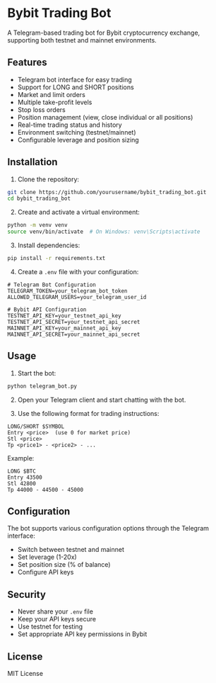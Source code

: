 # Bybit Trading Bot

A Telegram-based trading bot for Bybit cryptocurrency exchange, supporting both testnet and mainnet environments.

## Features

- Telegram bot interface for easy trading
- Support for LONG and SHORT positions
- Market and limit orders
- Multiple take-profit levels
- Stop loss orders
- Position management (view, close individual or all positions)
- Real-time trading status and history
- Environment switching (testnet/mainnet)
- Configurable leverage and position sizing

## Installation

1. Clone the repository:
```bash
git clone https://github.com/yourusername/bybit_trading_bot.git
cd bybit_trading_bot
```

2. Create and activate a virtual environment:
```bash
python -m venv venv
source venv/bin/activate  # On Windows: venv\Scripts\activate
```

3. Install dependencies:
```bash
pip install -r requirements.txt
```

4. Create a `.env` file with your configuration:
```env
# Telegram Bot Configuration
TELEGRAM_TOKEN=your_telegram_bot_token
ALLOWED_TELEGRAM_USERS=your_telegram_user_id

# Bybit API Configuration
TESTNET_API_KEY=your_testnet_api_key
TESTNET_API_SECRET=your_testnet_api_secret
MAINNET_API_KEY=your_mainnet_api_key
MAINNET_API_SECRET=your_mainnet_api_secret
```

## Usage

1. Start the bot:
```bash
python telegram_bot.py
```

2. Open your Telegram client and start chatting with the bot.

3. Use the following format for trading instructions:
```
LONG/SHORT $SYMBOL
Entry <price>  (use 0 for market price)
Stl <price>
Tp <price1> - <price2> - ...
```

Example:
```
LONG $BTC
Entry 43500
Stl 42800
Tp 44000 - 44500 - 45000
```

## Configuration

The bot supports various configuration options through the Telegram interface:
- Switch between testnet and mainnet
- Set leverage (1-20x)
- Set position size (% of balance)
- Configure API keys

## Security

- Never share your `.env` file
- Keep your API keys secure
- Use testnet for testing
- Set appropriate API key permissions in Bybit

## License

MIT License 